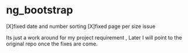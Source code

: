 # ng_bootstrap


[X]fixed date and number sorting
[X]fixed page per size issue

Its just a work around for my project requirement , Later I will point to the original repo once the fixes are come.
